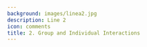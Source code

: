 ```yaml
---
background: images/linea2.jpg
description: Line 2
icon: comments
title: 2. Group and Individual Interactions
---
```


